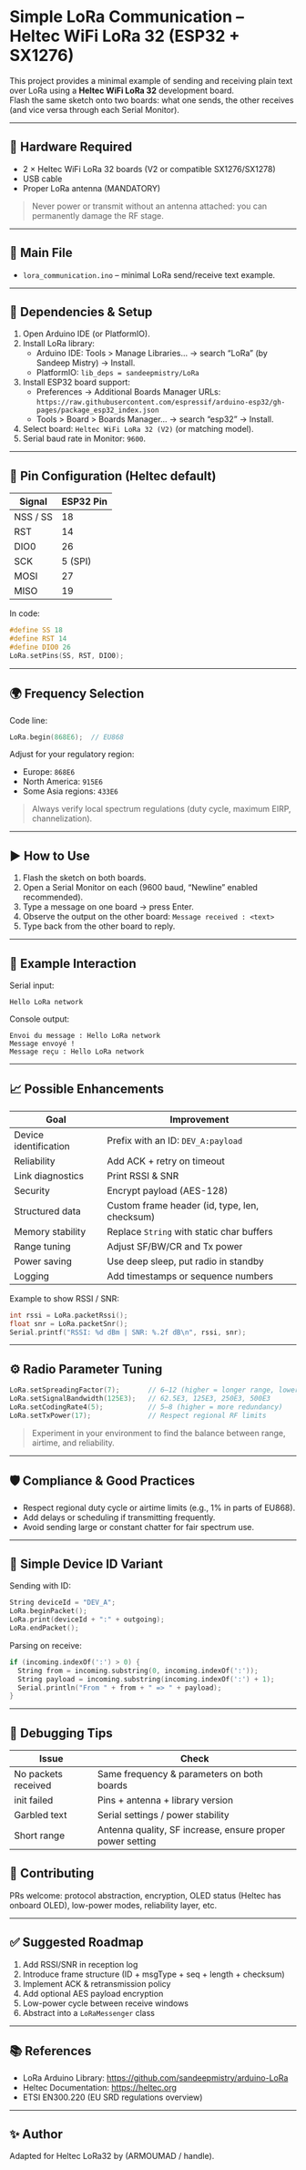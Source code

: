 # Simple LoRa Communication – Heltec WiFi LoRa 32 (ESP32 + SX1276)

This project provides a minimal example of sending and receiving plain text over LoRa using a **Heltec WiFi LoRa 32** development board.  
Flash the same sketch onto two boards: what one sends, the other receives (and vice versa through each Serial Monitor).

---

## 🧩 Hardware Required

- 2 × Heltec WiFi LoRa 32 boards (V2 or compatible SX1276/SX1278)
- USB cable
- Proper LoRa antenna (MANDATORY)

> Never power or transmit without an antenna attached: you can permanently damage the RF stage.

---

## 📁 Main File

- `lora_communication.ino` – minimal LoRa send/receive text example.

---

## 🔧 Dependencies & Setup

1. Open Arduino IDE (or PlatformIO).
2. Install LoRa library:  
   - Arduino IDE: Tools > Manage Libraries… → search “LoRa” (by Sandeep Mistry) → Install.  
   - PlatformIO: `lib_deps = sandeepmistry/LoRa`
3. Install ESP32 board support:  
   - Preferences → Additional Boards Manager URLs:  
     `https://raw.githubusercontent.com/espressif/arduino-esp32/gh-pages/package_esp32_index.json`
   - Tools > Board > Boards Manager… → search “esp32” → Install.
4. Select board: `Heltec WiFi LoRa 32 (V2)` (or matching model).
5. Serial baud rate in Monitor: `9600`.

---

## 📡 Pin Configuration (Heltec default)

| Signal | ESP32 Pin |
|--------|-----------|
| NSS / SS | 18 |
| RST | 14 |
| DIO0 | 26 |
| SCK | 5 (SPI) |
| MOSI | 27 |
| MISO | 19 |

In code:
```cpp
#define SS 18
#define RST 14
#define DIO0 26
LoRa.setPins(SS, RST, DIO0);
```

---

## 🌍 Frequency Selection

Code line:
```cpp
LoRa.begin(868E6);  // EU868
```

Adjust for your regulatory region:
- Europe: `868E6`
- North America: `915E6`
- Some Asia regions: `433E6`

> Always verify local spectrum regulations (duty cycle, maximum EIRP, channelization).

---

## ▶️ How to Use

1. Flash the sketch on both boards.
2. Open a Serial Monitor on each (9600 baud, “Newline” enabled recommended).
3. Type a message on one board → press Enter.
4. Observe the output on the other board: `Message received : <text>`
5. Type back from the other board to reply.

---

## 🧪 Example Interaction

Serial input:
```
Hello LoRa network
```

Console output:
```
Envoi du message : Hello LoRa network
Message envoyé !
Message reçu : Hello LoRa network
```

---

## 📈 Possible Enhancements

| Goal | Improvement |
|------|-------------|
| Device identification | Prefix with an ID: `DEV_A:payload` |
| Reliability | Add ACK + retry on timeout |
| Link diagnostics | Print RSSI & SNR |
| Security | Encrypt payload (AES-128) |
| Structured data | Custom frame header (id, type, len, checksum) |
| Memory stability | Replace `String` with static char buffers |
| Range tuning | Adjust SF/BW/CR and Tx power |
| Power saving | Use deep sleep, put radio in standby |
| Logging | Add timestamps or sequence numbers |

Example to show RSSI / SNR:
```cpp
int rssi = LoRa.packetRssi();
float snr = LoRa.packetSnr();
Serial.printf("RSSI: %d dBm | SNR: %.2f dB\n", rssi, snr);
```

---

## ⚙️ Radio Parameter Tuning

```cpp
LoRa.setSpreadingFactor(7);       // 6–12 (higher = longer range, lower bitrate)
LoRa.setSignalBandwidth(125E3);   // 62.5E3, 125E3, 250E3, 500E3
LoRa.setCodingRate4(5);           // 5–8 (higher = more redundancy)
LoRa.setTxPower(17);              // Respect regional RF limits
```

> Experiment in your environment to find the balance between range, airtime, and reliability.

---

## 🛡️ Compliance & Good Practices

- Respect regional duty cycle or airtime limits (e.g., 1% in parts of EU868).
- Add delays or scheduling if transmitting frequently.
- Avoid sending large or constant chatter for fair spectrum use.

---

## 🧵 Simple Device ID Variant

Sending with ID:
```cpp
String deviceId = "DEV_A";
LoRa.beginPacket();
LoRa.print(deviceId + ":" + outgoing);
LoRa.endPacket();
```

Parsing on receive:
```cpp
if (incoming.indexOf(':') > 0) {
  String from = incoming.substring(0, incoming.indexOf(':'));
  String payload = incoming.substring(incoming.indexOf(':') + 1);
  Serial.println("From " + from + " => " + payload);
}
```

---

## 🧪 Debugging Tips

| Issue | Check |
|-------|-------|
| No packets received | Same frequency & parameters on both boards |
| init failed | Pins + antenna + library version |
| Garbled text | Serial settings / power stability |
| Short range | Antenna quality, SF increase, ensure proper power setting |



## 🤝 Contributing

PRs welcome: protocol abstraction, encryption, OLED status (Heltec has onboard OLED), low-power modes, reliability layer, etc.

---

## ✅ Suggested Roadmap

1. Add RSSI/SNR in reception log  
2. Introduce frame structure (ID + msgType + seq + length + checksum)  
3. Implement ACK & retransmission policy  
4. Add optional AES payload encryption  
5. Low-power cycle between receive windows  
6. Abstract into a `LoRaMessenger` class

---

## 📚 References

- LoRa Arduino Library: https://github.com/sandeepmistry/arduino-LoRa
- Heltec Documentation: https://heltec.org
- ETSI EN300.220 (EU SRD regulations overview)

---

## ✨ Author

Adapted for Heltec LoRa32 by (ARMOUMAD / handle).


